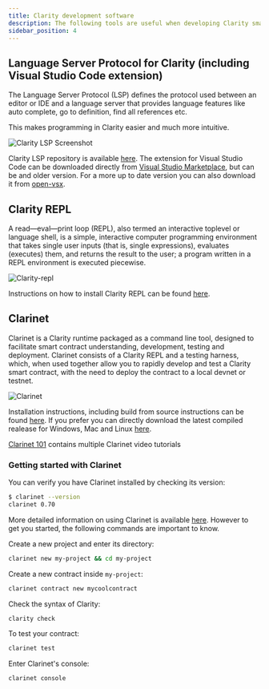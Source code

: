 ```yaml
---
title: Clarity development software
description: The following tools are useful when developing Clarity smart contracts
sidebar_position: 4
---
```


## Language Server Protocol for Clarity (including Visual Studio Code extension)

The Language Server Protocol (LSP) defines the protocol used between an editor or IDE and a language server that provides language features like auto complete, go to definition, find all references etc.

This makes programming in Clarity easier and much more intuitive.

![Clarity LSP Screenshot](https://raw.githubusercontent.com/hirosystems/clarity-lsp/21b64298ca117dc41358eb9dce4605cc4a448a4c/images/screenshot.png?raw=true)


Clarity LSP repository is available [here](https://github.com/hirosystems/clarity-lsp). The extension for Visual Studio Code can be downloaded directly from [Visual Studio Marketplace](https://marketplace.visualstudio.com/items?itemName=HiroSystems.clarity-lsp), but can be and older version. For a more up to date version you can also download it from [open-vsx](https://open-vsx.org/extension/hirosystems/clarity-lsp).

## Clarity REPL

A read—eval—print loop (REPL), also termed an interactive toplevel or language shell, is a simple, interactive computer programming environment that takes single user inputs (that is, single expressions), evaluates (executes) them, and returns the result to the user; a program written in a REPL environment is executed piecewise.

![Clarity-repl](https://github.com/hirosystems/clarity-repl/blob/develop/docs/images/screenshot.png?raw=true)

Instructions on how to install Clarity REPL can be found [here](https://github.com/hirosystems/clarity-repl).

## Clarinet

Clarinet is a Clarity runtime packaged as a command line tool, designed to facilitate smart contract understanding, development, testing and deployment. Clarinet consists of a Clarity REPL and a testing harness, which, when used together allow you to rapidly develop and test a Clarity smart contract, with the need to deploy the contract to a local devnet or testnet.

![Clarinet](https://github.com/hirosystems/clarinet/blob/develop/docs/images/demo.gif?raw=true)

Installation instructions, including build from source instructions can be found [here](https://github.com/hirosystems/clarinet). If you prefer you can directly download the latest compiled realease for Windows, Mac and Linux [here](https://github.com/hirosystems/clarinet/releases).

[Clarinet 101](https://www.youtube.com/playlist?list=PL5Ujm489LoJaAz9kUJm8lYUWdGJ2AnQTb) contains multiple Clarinet video tutorials

### Getting started with Clarinet

You can verify you have Clarinet installed by checking its version:

```bash
$ clarinet --version
clarinet 0.70
```

More detailed information on using Clarinet is available [here](https://book.clarity-lang.org/ch07-00-using-clarinet.html). However to get you started, the following commands are important to know.

Create a new project and enter its directory:

```bash
clarinet new my-project && cd my-project
```

Create a new contract inside `my-project`:

```bash
clarinet contract new mycoolcontract
```

Check the syntax of Clarity:

```bash
clarity check
```

To test your contract:

```bash
clarinet test
```

Enter Clarinet's console:

```bash
clarinet console
```
